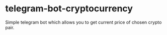 # telegram-bot-cryptocurrency
Simple telegram bot which allows you to get current price of chosen crypto pair.
